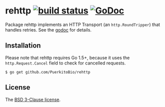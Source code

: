 # rehttp [![build status](https://secure.travis-ci.org/PuerkitoBio/rehttp.png)](http://travis-ci.org/PuerkitoBio/rehttp) [![GoDoc](https://godoc.org/github.com/PuerkitoBio/rehttp?status.png)][godoc]

Package rehttp implements an HTTP Transport (an `http.RoundTripper`) that handles retries. See the [godoc][] for details.

## Installation

Please note that rehttp requires Go 1.5+, because it uses the `http.Request.Cancel` field to check for cancelled requests.

    $ go get github.com/PuerkitoBio/rehttp

## License

The [BSD 3-Clause license][bsd].

[bsd]: http://opensource.org/licenses/BSD-3-Clause
[godoc]: http://godoc.org/github.com/PuerkitoBio/rehttp
